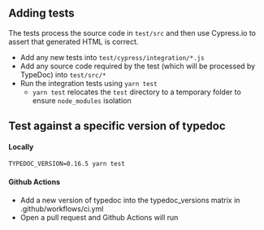 ## Adding tests

The tests process the source code in `test/src` and then use Cypress.io
to assert that generated HTML is correct.

- Add any new tests into `test/cypress/integration/*.js`
- Add any source code required by the test (which will be processed by TypeDoc) into `test/src/*`
- Run the integration tests using `yarn test`
  - `yarn test` relocates the `test` directory to a temporary folder to ensure `node_modules` isolation

## Test against a specific version of typedoc

#### Locally

```
TYPEDOC_VERSION=0.16.5 yarn test
```

#### Github Actions

- Add a new version of typedoc into the typedoc_versions matrix in .github/workflows/ci.yml
- Open a pull request and Github Actions will run
